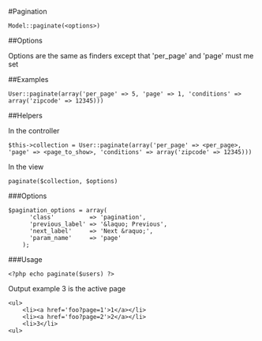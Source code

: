 #Pagination

	Model::paginate(<options>)

##Options

Options are the same as finders except that 'per_page' and 'page' must me set

##Examples

	User::paginate(array('per_page' => 5, 'page' => 1, 'conditions' => array('zipcode' => 12345)))
	
	
	
##Helpers

In the controller

	$this->collection = User::paginate(array('per_page' => <per_page>, 'page' => <page_to_show>, 'conditions' => array('zipcode' => 12345)))
	
In the view	

	paginate($collection, $options)

###Options

	$pagination_options = array(
	      'class'          => 'pagination',
	      'previous_label' => '&laquo; Previous',
	      'next_label'     => 'Next &raquo;',
	      'param_name'     => 'page'
	    );

###Usage	

	<?php echo paginate($users) ?>
	
Output example 3 is the active page

	<ul>
		<li><a href='foo?page=1'>1</a></li>
		<li><a href='foo?page=2'>2</a></li>
		<li>3</li>
	<ul>